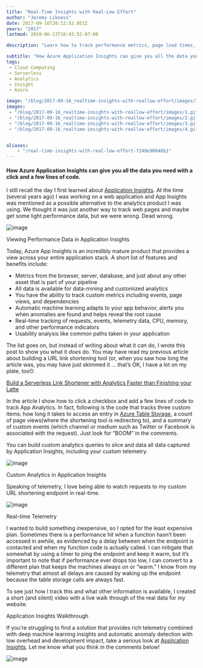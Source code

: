 ```yaml
---
title: "Real-Time Insights with Real-Low Effort"
author: "Jeremy Likness"
date: 2017-09-16T20:12:52.951Z
years: "2017"
lastmod: 2019-06-13T10:43:52-07:00

description: "Learn how to track performance metrics, page load times, custom events, and engage machine learning for automatic anomaly detection using Azure Application Insights."

subtitle: "How Azure Application Insights can give you all the data you need with a click and a few lines of code."
tags:
 - Cloud Computing 
 - Serverless 
 - Analytics 
 - Insight 
 - Azure 

image: "/blog/2017-09-16_realtime-insights-with-reallow-effort/images/1.gif" 
images:
 - "/blog/2017-09-16_realtime-insights-with-reallow-effort/images/1.gif" 
 - "/blog/2017-09-16_realtime-insights-with-reallow-effort/images/2.gif" 
 - "/blog/2017-09-16_realtime-insights-with-reallow-effort/images/3.gif" 
 - "/blog/2017-09-16_realtime-insights-with-reallow-effort/images/4.gif" 


aliases:
    - "/real-time-insights-with-real-low-effort-7248e90048b1"
---
```


#### How Azure Application Insights can give you all the data you need with a click and a few lines of code.

I still recall the day I first learned about [Application Insights](https://jlik.me/bdt). At the time (several years ago) I was working on a web application and App Insights was mentioned as a possible alternative to the analytics product I was using. We thought it was just another way to track web pages and maybe get some light performance data, but we were wrong. Dead wrong.




![image](/blog/2017-09-16_realtime-insights-with-reallow-effort/images/1.gif)

Viewing Performance Data in Application Insights



Today, Azure App Insights is an incredibly mature product that provides a view across your entire application stack. A short list of features and benefits include:

*   Metrics from the browser, server, database, and just about any other asset that is part of your pipeline
*   All data is available for data-mining and customized analytics
*   You have the ability to track custom metrics including events, page views, and dependencies
*   Automatic machine learning adapts to your app behavior, alerts you when anomalies are found and helps reveal the root cause
*   Real-time tracking of requests, events, telemetry data, CPU, memory, and other performance indicators
*   Usability analysis like common paths taken in your application

The list goes on, but instead of writing about what it _can_ do, I wrote this post to show you what it _does_ do. You may have read my previous article about building a URL link shortening tool (or, when you saw how long the article was, you may have just skimmed it … that’s OK, I have a lot on my plate, too!):

[Build a Serverless Link Shortener with Analytics Faster than Finishing your Latte](https://blog.jeremylikness.com/build-a-serverless-link-shortener-with-analytics-faster-than-finishing-your-latte-8c094bb1df2c)


In the article I show how to click a checkbox and add a few lines of code to track App Analytics. In fact, following is the code that tracks three custom items: how long it takes to access an entry in [Azure Table Storage](https://jlik.me/bdy), a count of page views(where the shortening tool is redirecting to), and a summary of custom events (which channel or medium such as Twitter or Facebook is associated with the request). Just look for “BOOM” in the comments.




You can build custom analytics queries to slice and data all data captured by Application Insights, including your custom telemetry.




![image](/blog/2017-09-16_realtime-insights-with-reallow-effort/images/2.gif)

Custom Analytics in Application Insights



Speaking of telemetry, I love being able to watch requests to my custom URL shortening endpoint in real-time.




![image](/blog/2017-09-16_realtime-insights-with-reallow-effort/images/3.gif)

Real-time Telemetry



I wanted to build something inexpensive, so I opted for the least expensive plan. Sometimes there is a performance hit when a function hasn’t been accessed in awhile, as evidenced by a delay between when the endpoint is contacted and when my function code is actually called. I can mitigate that somewhat by using a timer to ping the endpoint and keep it warm, but it’s important to note that if performance ever drops too low, I can convert to a different plan that keeps the machines always on or “warm.” I know from my telemetry that almost all delays are caused by waking up the endpoint because the table storage calls are always fast.

To see just how I track this and what other information is available, I created a short (and silent) video with a live walk through of the real data for my website.




Application Insights Walkthrough



If you’re struggling to find a solution that provides rich telemetry combined with deep machine learning insights and automatic anomaly detection with low overhead and development impact, take a serious look at [Application Insights](https://jlik.me/bdt). Let me know what you think in the comments below!




![image](/blog/2017-09-16_realtime-insights-with-reallow-effort/images/4.gif)
